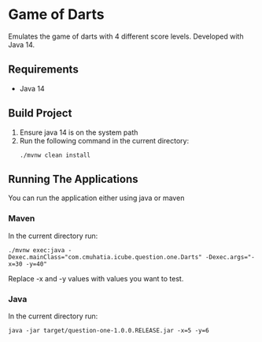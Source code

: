 # Game of Darts
Emulates the game of darts with 4 different score levels. Developed with Java 14.

## Requirements
- Java 14

## Build Project
1. Ensure java 14 is on the system path
1. Run the following command in the current directory:
    ```shell script
    ./mvnw clean install
    ```
## Running The Applications
You can run the application either using java or maven
### Maven
In the current directory run:
```shell script
./mvnw exec:java -Dexec.mainClass="com.cmuhatia.icube.question.one.Darts" -Dexec.args="-x=30 -y=40"
```
Replace -x and -y values with values you want to test.
### Java
In the current directory run:
```shell script
java -jar target/question-one-1.0.0.RELEASE.jar -x=5 -y=6

```